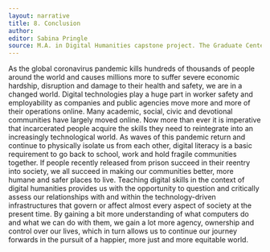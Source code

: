 ```yaml
---
layout: narrative
title: 8. Conclusion
author:
editor: Sabina Pringle
source: M.A. in Digital Humanities capstone project. The Graduate Center - CUNY. May 2020
---
```


As the global coronavirus pandemic kills hundreds of thousands of people around the world and causes millions more to suffer severe economic hardship, disruption and damage to their health and safety, we are in a changed world. Digital technologies play a huge part in worker safety and employability as companies and public agencies move more and more of their operations online.  Many academic, social, civic and devotional communities have largely moved online. Now more than ever it is imperative that incarcerated people acquire the skills they need to reintegrate into an increasingly technological world. As waves of this pandemic return and continue to physically isolate us from each other, digital literacy is a basic requirement to go back to school, work and hold fragile communities together. If people recently released from prison succeed in their reentry into society, we all succeed in making our communities better, more humane and safer places to live. Teaching digital skills in the context of digital humanities provides us with the opportunity to question and critically assess our relationships with and within the technology-driven infrastructures that govern or affect almost every aspect of society at the present time. By gaining a bit more understanding of what computers do and what we can do with them, we gain a lot more agency, ownership and control over our lives, which in turn allows us to continue our journey forwards in the pursuit of a happier, more just and more equitable world. 
